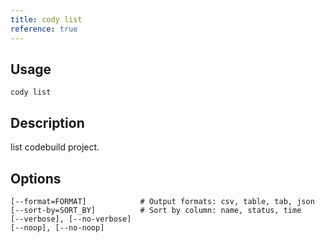 ```yaml
---
title: cody list
reference: true
---
```


## Usage

    cody list

## Description

list codebuild project.


## Options

```
[--format=FORMAT]            # Output formats: csv, table, tab, json
[--sort-by=SORT_BY]          # Sort by column: name, status, time
[--verbose], [--no-verbose]  
[--noop], [--no-noop]        
```

